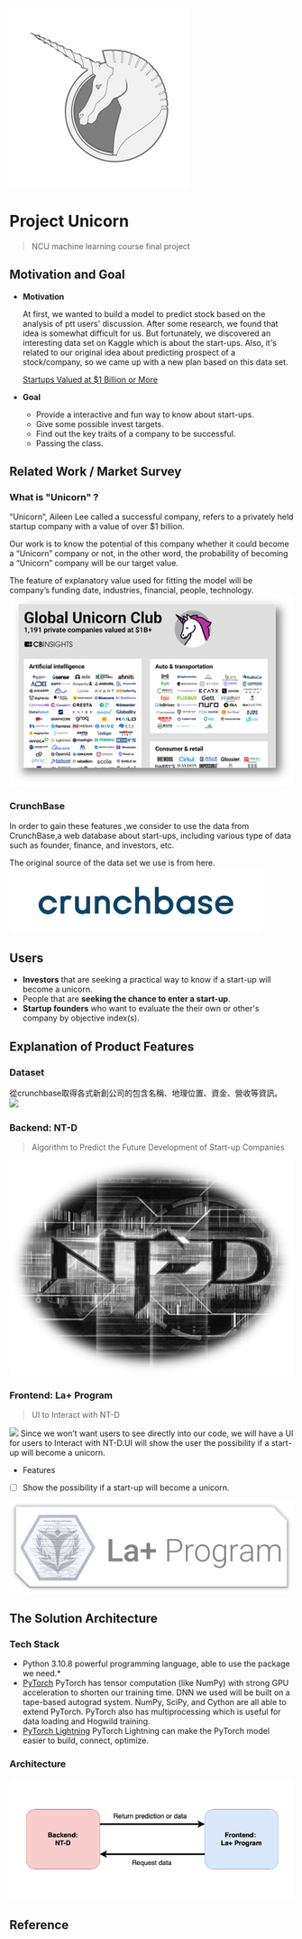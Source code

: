 ![logo](documents/media/unicorn.png)
# Project Unicorn

> NCU machine learning course final project

## Motivation and Goal

- **Motivation**

  At first, we wanted to build a model to predict stock based on the analysis of ptt users' discussion.
  After some research, we found that idea is somewhat difficult for us.
  But fortunately, we discovered an interesting data set on Kaggle which is about the start-ups.
  Also, it's related to our original idea about predicting prospect of a stock/company, so we came up with a new plan based on this data set.

  [Startups Valued at $1 Billion or More](https://www.kaggle.com/datasets/thedevastator/startups-valued-at-1-billion-or-more)
- **Goal**
	- Provide a interactive and fun way to know about start-ups.
	- Give some possible invest targets.
	- Find out the key traits of a company to be successful.
	- Passing the class.

## Related Work / Market Survey

### What is "Unicorn" ?

“Unicorn”, Aileen Lee called a successful company, refers to a privately held startup company with a value of over $1 billion.

Our work is to know the potential of this company whether it could become a “Unicorn” company or not, in the other word, the probability of becoming a “Unicorn” company will be our target value.

The feature of explanatory value used for fitting the model will be company’s funding date, industries, financial, people, technology.
![architecture](documents/media/WhatisUnicorn.png)


### CrunchBase

 In order to gain these features ,we consider to use the data from CrunchBase,a web database about start-ups, including various type of data such as founder, finance, and investors, etc.


The original source of the data set we use is from here.
![architecture](documents/media/crunchbase.png)

## Users

- **Investors** that are seeking a practical way to know if a start-up will become a unicorn.
- People that are **seeking the chance to enter a start-up**.
- **Startup founders** who want to evaluate the their own or other's company by objective index(s).

## Explanation of Product Features

### Dataset
從crunchbase取得各式新創公司的包含名稱、地理位置、資金、營收等資訊。
![](https://support.crunchbase.com/hc/article_attachments/360086571193/Screen_Shot_2020-08-20_at_5.12.52_PM.png)

### Backend: NT-D

> Algorithm to Predict the Future Development of Start-up Companies

![NT-D](documents/media/NT-D.png)

### Frontend: La+ Program

> UI to Interact with NT-D

![](https://i.imgur.com/TARFhHr.png)
Since we won’t want users to see directly into our code, we will have a UI for users to Interact with NT-D.UI will show the user the possibility if a start-up will become a unicorn.

- Features
- [ ] Show the possibility if a start-up will become a unicorn.

![architecture](documents/media/LAprogram.png)

## The Solution Architecture

[//]: # (&#40;Describe of product solutions and techniques&#41;)

### Tech Stack

- Python 3.10.8
powerful programming language, able to use the package we need.*
- [PyTorch](https://github.com/pytorch/pytorch)
PyTorch has tensor computation (like NumPy) with strong GPU acceleration to shorten our training time. DNN we used will be built on a tape-based autograd system. NumPy, SciPy, and Cython are all able to extend PyTorch. PyTorch also has multiprocessing which is useful for data loading and Hogwild training.
- [PyTorch Lightning](https://github.com/pytorch/pytorch)
PyTorch Lightning can make the PyTorch model easier to build, connect, optimize.

### Architecture
![architecture](documents/media/architecture.png)

## Reference

[//]: # (https://ithelp.ithome.com.tw/articles/10252383?sc=pt)
